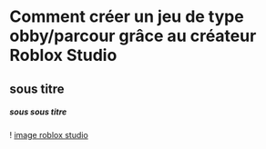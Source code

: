 # Comment créer un jeu de type obby/parcour grâce au créateur Roblox Studio

## sous titre

##### sous sous titre

! [image roblox studio](https://blog.roblox.com/wp-content/uploads/2017/02/Roblox-Studio_1920x1080.jpg)
